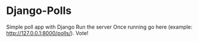 # Django-Polls
Simple poll app with Django
Run the server 
Once running go here (example: http://127.0.0.1:8000/polls/).
Vote!
